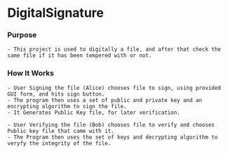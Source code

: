 # DigitalSignature
  ### Purpose
    - This project is used to digitally a file, and after that check the same file if it has been tempered with or not.
  ### How It Works
    - User Signing the file (Alice) chooses file to sign, using provided GUI form, and hits sign button.
    - The program then uses a set of public and private key and an encrypting algorithm to sign the file.
    - It Generates Public Key file, for later verification.
    
    - User Verifying the file (Bob) chooses file to verify and chooses Public key file that came with it.
    - The Program then uses the set of keys and decrypting algorithm to veryfy the integrity of the file.
